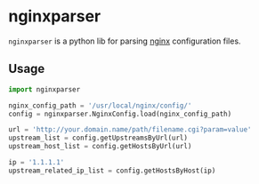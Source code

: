 # nginxparser

`nginxparser` is a python lib for parsing [nginx](http://nginx.org) configuration files.

## Usage

```python
import nginxparser

nginx_config_path = '/usr/local/nginx/config/'
config = nginxparser.NginxConfig.load(nginx_config_path)

url = 'http://your.domain.name/path/filename.cgi?param=value'
upstream_list = config.getUpstreamsByUrl(url)
upstream_host_list = config.getHostsByUrl(url)

ip = '1.1.1.1'
upstream_related_ip_list = config.getHostsByHost(ip)

```